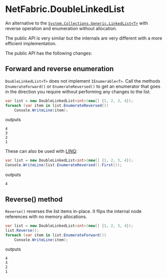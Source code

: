 # NetFabric.DoubleLinkedList

An alternative to the [`System.Collections.Generic.LinkedList<T>`](https://docs.microsoft.com/en-us/dotnet/api/system.collections.generic.linkedlist-1) with reverse operation and enumeration without allocation.

The public API is very similar but the internals are very different with a more efficient implementation.

The public API has the following changes:

## Forward and reverse enumeration

`DoubleLinkedList<T>` does not  implement `IEnumerable<T>`. Call the methods `EnumerateForward()` or `EnumerateReversed()` to get an enumerator that goes in the direction you require without performing any changes to the list.

```csharp
var list = new DoubleLinkedList<int>(new[] {1, 2, 3, 4});
foreach (var item in list.EnumerateReversed())
	Console.WriteLine(item);
```
outputs
```
4
3
2
1
```

These can also be used with [LINQ](https://docs.microsoft.com/en-us/dotnet/csharp/programming-guide/concepts/linq/):

```csharp
var list = new DoubleLinkedList<int>(new[] {1, 2, 3, 4});
Console.WriteLine(list.EnumerateReversed().First());
```
outputs
```
4
```

## Reverse() method

`Reverse()` reverses the list items in-place. It flips the internal node references with no memory allocations.

```csharp
var list = new DoubleLinkedList<int>(new[] {1, 2, 3, 4});
list.Reverse();
foreach (var item in list.EnumerateForward())
	Console.WriteLine(item);
```
outputs
```
4
3
2
1
```
